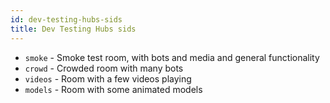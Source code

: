 ```yaml
---
id: dev-testing-hubs-sids
title: Dev Testing Hubs sids
---
```

* `smoke` - Smoke test room, with bots and media and general functionality
* `crowd` - Crowded room with many bots
* `videos` - Room with a few videos playing
* `models` - Room with some animated models